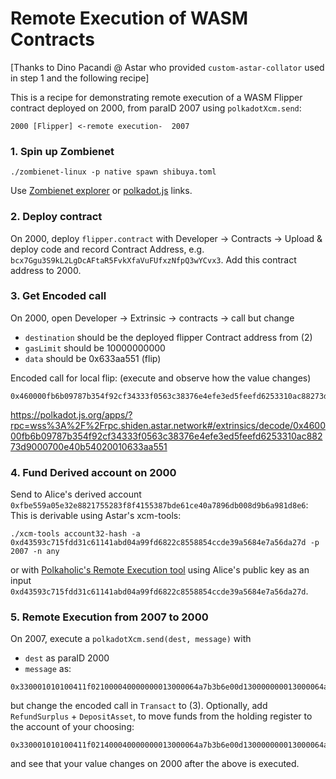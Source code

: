 # Remote Execution of WASM Contracts

[Thanks to Dino Pacandi @ Astar who provided `custom-astar-collator` used in step 1 and the following recipe]

This is a recipe for demonstrating remote execution of a WASM Flipper contract deployed on 2000, from paraID 2007 using `polkadotXcm.send`:

```
2000 [Flipper] <-remote execution-  2007
```


### 1. **Spin up Zombienet**

```
./zombienet-linux -p native spawn shibuya.toml
```

Use [Zombienet explorer](https://github.com/w3f/Grants-Program/blob/master/applications/Zombienet-Explorer.md) or [polkadot.js](https://polkadot.js.org/) links.  

### 2. Deploy contract

On 2000, deploy `flipper.contract` with Developer -> Contracts -> Upload & deploy code and record Contract Address, e.g. `bcx7Ggu3S9kL2LgDcAFtaR5FvkXfaVuFUfxzNfpQ3wYCvx3`.  Add this contract address to 2000.

### 3. Get Encoded call

On 2000, open Developer -> Extrinsic -> contracts -> call but change
* `destination` should be the deployed flipper Contract address from (2)
* `gasLimit` should be 10000000000
* `data` should be 0x633aa551 (flip)

Encoded call for local flip: (execute and observe how the value changes)

```
0x460000fb6b09787b354f92cf34333f0563c38376e4efe3ed5feefd6253310ac88273d9000700e40b54020010633aa551
```

https://polkadot.js.org/apps/?rpc=wss%3A%2F%2Frpc.shiden.astar.network#/extrinsics/decode/0x460000fb6b09787b354f92cf34333f0563c38376e4efe3ed5feefd6253310ac88273d9000700e40b54020010633aa551

### 4. Fund Derived account on 2000

Send to Alice's derived account `0xfbe559a05e32e8821755283f8f4155387bde61ce40a7896db008d9b6a981d8e6`:
This is derivable using Astar's xcm-tools:
```
./xcm-tools account32-hash -a 0xd43593c715fdd31c61141abd04a99fd6822c8558854ccde39a5684e7a56da27d -p 2007 -n any
```
or with [Polkaholic's Remote Execution tool](https://polkaholic.io/remoteexecution) using Alice's public key as an input
`0xd43593c715fdd31c61141abd04a99fd6822c8558854ccde39a5684e7a56da27d`.

### 5. Remote Execution from 2007 to 2000

On 2007, execute a `polkadotXcm.send(dest, message)` with

* `dest` as paraID 2000
* `message` as:

```
0x330001010100411f021000040000000013000064a7b3b6e00d130000000013000064a7b3b6e00d0006010700aea68f02c0460000e99d4e59207f368c0577abd5738ee89376fe0ef21ce27a023940d04e02cf94bb000700e40b54020010633aa55114
```
but change the encoded call in `Transact` to (3).  Optionally, add `RefundSurplus` + `DepositAsset`, to move funds from the holding register to the account of your choosing:
```
0x330001010100411f021400040000000013000064a7b3b6e00d130000000013000064a7b3b6e00d0006010700aea68f02c0460000e99d4e59207f368c0577abd5738ee89376fe0ef21ce27a023940d04e02cf94bb000700e40b54020010633aa551140d000004010200411f0100fbe559a05e32e8821755283f8f4155387bde61ce40a7896db008d9b6a981d8e6
```

and see that your value changes on 2000 after the above is executed.


